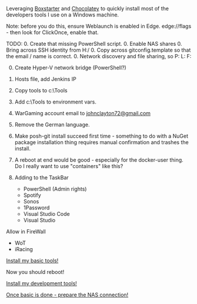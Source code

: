 Leveraging [Boxstarter](http://boxstarter.org) and [Chocolatey](http://chocolatey.org) to quickly install most of the developers tools I use on a Windows machine.

Note: before you do this, ensure Weblaunch is enabled in Edge.  edge://flags - then look for ClickOnce, enable that. 

TODO: 
0. Create that missing PowerShell script.
0. Enable NAS shares
0. Bring across SSH identity from H:/
0. Copy across gitconfig.template so that the email / name is correct.
0. Network discovery and file sharing, so P: L: F:

0. Create Hyper-V network bridge (PowerShell?)
0. Hosts file, add Jenkins IP
0. Copy tools to c:\Tools
0. Add c:\Tools to environment vars.
0. WarGaming account email to johnclayton72@gmail.com

1. Remove the German language.

3. Make posh-git install succeed first time - something to do with a NuGet package installation thing requires manual confirmation and trashes the install. 
4. A reboot at end would be good - especially for the docker-user thing.   Do I really want to use "containers" like this? 
5. Adding to the TaskBar
    - PowerShell (Admin rights)
    - Spotify
    - Sonos
    - 1Password
    - Visual Studio Code
    - Visual Studio

Allow in FireWall
- WoT
- iRacing


<a href='http://boxstarter.org/package/nr/url?https://raw.githubusercontent.com/johncclayton/Win10FastStart/master/PrepareBase.ps1'>Install my basic tools!</a>

Now you should reboot!

<a href='http://boxstarter.org/package/nr/url?https://raw.githubusercontent.com/johncclayton/Win10FastStart/master/PrepareDevelopment.ps1'>Install my development tools!</a>

<a href='http://boxstarter.org/package/nr/url?https://raw.githubusercontent.com/johncclayton/Win10FastStart/master/PrepareNetwork.ps1'>Once basic is done - prepare the NAS connection!</a>

